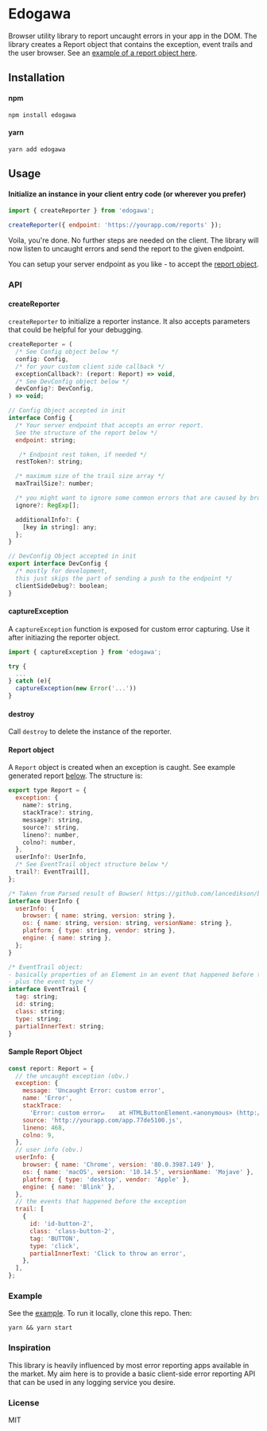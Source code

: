 # Edogawa

Browser utility library to report uncaught errors in your app in the DOM. The library creates a Report object that contains the exception, event trails and the user browser. See an [example of a report object here](https://github.com/undrafted/edogawa#sample-report-object).

## Installation

#### npm

```
npm install edogawa
```

#### yarn

```
yarn add edogawa
```

## Usage

#### Initialize an instance in your client entry code (or wherever you prefer)

```js
import { createReporter } from 'edogawa';

createReporter({ endpoint: 'https://yourapp.com/reports' });
```

Voila, you're done.
No further steps are needed on the client. The library will now listen to uncaught errors and send the report to the given endpoint.

You can setup your server endpoint as you like - to accept the [report object](https://github.com/undrafted/edogawa#sample-report-object).

### API

#### createReporter

`createReporter` to initialize a reporter instance. It also accepts parameters that could be helpful for your debugging.

```js
createReporter = (
  /* See Config object below */
  config: Config,
  /* for your custom client side callback */
  exceptionCallback?: (report: Report) => void,
  /* See DevConfig object below */
  devConfig?: DevConfig,
) => void;

// Config Object accepted in init
interface Config {
  /* Your server endpoint that accepts an error report.
  See the structure of the report below */
  endpoint: string;

   /* Endpoint rest token, if needed */
  restToken?: string;

  /* maximum size of the trail size array */
  maxTrailSize?: number;

  /* you might want to ignore some common errors that are caused by browser extensions, etc. */
  ignore?: RegExp[];

  additionalInfo?: {
    [key in string]: any;
  };
}

// DevConfig Object accepted in init
export interface DevConfig {
  /* mostly for development,
  this just skips the part of sending a push to the endpoint */
  clientSideDebug?: boolean;
}
```

#### captureException

A `captureException` function is exposed for custom error capturing. Use it after initiazing the reporter object.

```js
import { captureException } from 'edogawa';

try {
  ...
} catch (e){
  captureException(new Error('...'))
}
```

#### destroy

Call `destroy` to delete the instance of the reporter.

#### Report object

A `Report` object is created when an exception is caught. See example generated report [below](https://github.com/undrafted/edogawa#sample-report-object). The structure is:

```js
export type Report = {
  exception: {
    name?: string,
    stackTrace?: string,
    message?: string,
    source?: string,
    lineno?: number,
    colno?: number,
  },
  userInfo?: UserInfo,
  /* See EventTrail object structure below */
  trail?: EventTrail[],
};

/* Taken from Parsed result of Bowser( https://github.com/lancedikson/bowser)*/
interface UserInfo {
  userInfo: {
    browser: { name: string, version: string },
    os: { name: string, version: string, versionName: string },
    platform: { type: string, vendor: string },
    engine: { name: string },
  };
}

/* EventTrail object:
- basically properties of an Element in an event that happened before the exception
- plus the event type */
interface EventTrail {
  tag: string;
  id: string;
  class: string;
  type: string;
  partialInnerText: string;
}
```

#### Sample Report Object

```js
const report: Report = {
  // the uncaught exception (obv.)
  exception: {
    message: 'Uncaught Error: custom error',
    name: 'Error',
    stackTrace:
      'Error: custom error↵    at HTMLButtonElement.<anonymous> (http://yourapp.com/app.77de5100.js)',
    source: 'http://yourapp.com/app.77de5100.js',
    lineno: 468,
    colno: 9,
  },
  // user info (obv.)
  userInfo: {
    browser: { name: 'Chrome', version: '80.0.3987.149' },
    os: { name: 'macOS', version: '10.14.5', versionName: 'Mojave' },
    platform: { type: 'desktop', vendor: 'Apple' },
    engine: { name: 'Blink' },
  },
  // the events that happened before the exception
  trail: [
    {
      id: 'id-button-2',
      class: 'class-button-2',
      tag: 'BUTTON',
      type: 'click',
      partialInnerText: 'Click to throw an error',
    },
  ],
};
```

### Example

See the [example](https://github.com/undrafted/edogawa/tree/master/example). To run it locally, clone this repo. Then:

```
yarn && yarn start
```

### Inspiration

This library is heavily influenced by most error reporting apps available in the market. My aim here is to provide a basic client-side error reporting API that can be used in any logging service you desire.

### License

MIT
